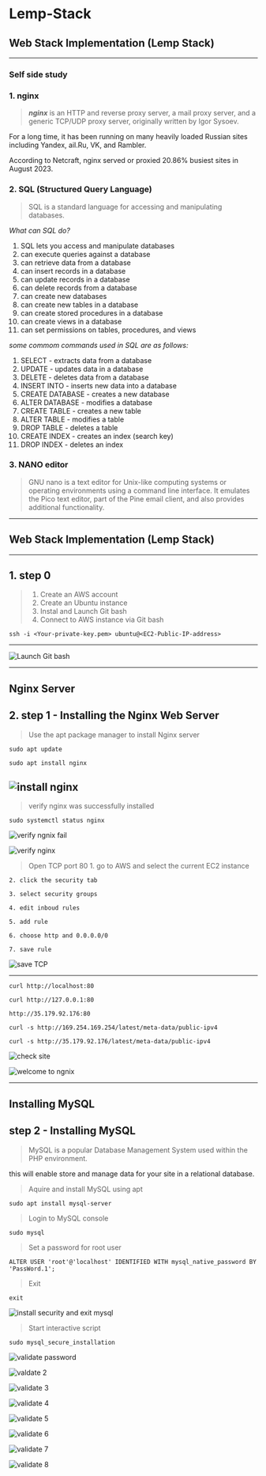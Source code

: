 # Lemp-Stack

## Web Stack Implementation (Lemp Stack)

---

### Self side study

### 1. nginx

>***nginx*** is an HTTP and reverse proxy server,
a mail proxy server, and a generic TCP/UDP proxy server, originally written by Igor Sysoev. 

For a long time, it has been running on many heavily loaded Russian sites including Yandex, ail.Ru, VK, and Rambler. 

According to Netcraft, nginx served or 
proxied 20.86% busiest sites in August 2023.

### 2. SQL (Structured Query Language)

> SQL is a standard language for accessing and manipulating databases.

*What can SQL do?*

1. SQL lets you access and manipulate databases
1. can execute queries against a database
1. can retrieve data from a database
1. can insert records in a database
1. can update records in a database
1. can delete records from a database
1. can create new databases
1. can create new tables in a database
1. can create stored procedures in a database
1. can create views in a database
1. can set permissions on tables, procedures, and views

*some commom commands used in SQL are as follows:*

1. SELECT - extracts data from a database
1. UPDATE - updates data in a database
1. DELETE - deletes data from a database
1. INSERT INTO - inserts new data into a database
1. CREATE DATABASE - creates a new database
1. ALTER DATABASE - modifies a database
1. CREATE TABLE - creates a new table
1. ALTER TABLE - modifies a table
1. DROP TABLE - deletes a table
1. CREATE INDEX - creates an index (search key)
1. DROP INDEX - deletes an index

### 3. NANO editor

> GNU nano is a text editor for Unix-like computing systems or operating environments using a command line interface. It emulates the Pico text editor, part of the Pine email client, and also provides additional functionality.

---

## Web Stack Implementation (Lemp Stack)
---
## 1. step 0

>1. Create an AWS account
>1. Create an Ubuntu instance
>1. Instal and Launch Git bash
>1. Connect to AWS instance via  Git bash

```
ssh -i <Your-private-key.pem> ubuntu@<EC2-Public-IP-address>
```

---
![Launch Git bash](<images/launch git bash.png>)

---

## Nginx Server

## 2. step 1 - Installing the Nginx Web Server

>Use the apt package manager to install Nginx server

```
sudo apt update
```
```
sudo apt install nginx

```

![install nginx](<images/install nginx.png>)
---

> verify nginx was successfully installed

```
sudo systemctl status nginx
```

![verify ngnix fail](<images/verify nginx fail.png>)


![verify nginx](<images/verify nginx.png>)



> Open TCP port 80
    1. go to AWS and select the current EC2 instance
   
    2. click the security tab
   
    3. select security groups
    
    4. edit inboud rules
    
    5. add rule
   
    6. choose http and 0.0.0.0/0
   
    7. save rule


![save TCP](<images/add TCP.png>)

---

```
curl http://localhost:80
```
```
curl http://127.0.0.1:80
```
```
http://35.179.92.176:80
```
```
curl -s http://169.254.169.254/latest/meta-data/public-ipv4
```
```
curl -s http://35.179.92.176/latest/meta-data/public-ipv4
```

![check site](<images/check site.png>)

![welcome to ngnix](<images/welcome ngnix.png>)


---

## **Installing MySQL**

## step 2 - Installing MySQL

> MySQL is a popular Database Management System used within the PHP environment.

this will enable store and manage data for your site in a relational database.

> Aquire and install MySQL using apt

```
sudo apt install mysql-server
```

> Login to MySQL console

```
sudo mysql
```

> Set a password for root user

```
ALTER USER 'root'@'localhost' IDENTIFIED WITH mysql_native_password BY 'PassWord.1';
```

> Exit

```
exit
```

![install security and exit mysql](<images/mysql exit.png>)


> Start interactive script

```
sudo mysql_secure_installation
```

![validate password](<images/validate password.png>)

![valdate 2](<images/validate password 2.png>)

![validate 3](<images/validate password 3.png>)

![validate 4](<images/validate password 4.png>)

![validate 5](<images/validate password 5.png>)

![validate 6](<images/validate password 6.png>)

![validate 7](<images/validate password 7.png>)

![validate 8](<images/validate password.png>)





